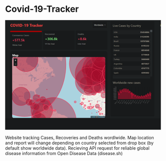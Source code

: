 # Covid-19-Tracker
![CvodiTracker](./CovidTracker.PNG)

Website tracking Cases, Recoveries and Deaths wordlwide. 
Map location and report will change depending on country selected from drop box (by default show worldwide data).
Recieving API request for reliable global disease information from Open Disease Data (disease.sh)
